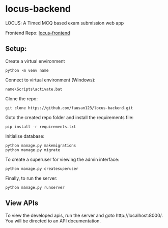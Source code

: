 # locus-backend
LOCUS: A Timed MCQ based exam submission web app

Frontend Repo: [locus-frontend](https://github.com/fausan123/locus-frontend)

## Setup:

Create a virtual environment
```
python -m venv name
```
Connect to virtual environment (Windows):
```
name\Scripts\activate.bat
```

Clone the repo:
```
git clone https://github.com/fausan123/locus-backend.git
```
Goto the created repo folder and install the requirements file:
```
pip install -r requirements.txt
```
Initialise database:
``` 
python manage.py makemigrations
python manage.py migrate
```
To create a superuser for viewing the admin interface:
```
python manage.py createsuperuser
```
Finally, to run the server:
```
python manage.py runserver
```

## View APIs
To view the developed apis, run the server and goto http://localhost:8000/. You will be directed to an API documentation.
